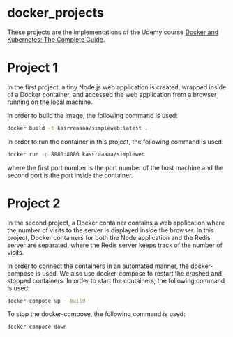 # docker_projects
These projects are the implementations of the Udemy course [Docker and Kubernetes: The Complete Guide](https://www.udemy.com/course/docker-and-kubernetes-the-complete-guide/?couponCode=KEEPLEARNING).

# Project 1
In the first project, a tiny Node.js web application is created, wrapped inside of a Docker container, and accessed the web application from a browser running on the local machine.

In order to build the image, the following command is used:
```bash
docker build -t kasrraaaaa/simpleweb:latest .
```
In order to run the container in this project, the following command is used:
```bash
docker run -p 8080:8080 kasrraaaaa/simpleweb
```
where the first port number is the port number of the host machine and the second port is the port inside the container.

# Project 2

In the second project, a Docker container contains a web application where the number of visits to the server is displayed inside the browser.
In this project, Docker containers
for both the Node application and the Redis server are separated, where the Redis server keeps track of the number of visits.

In order to connect the containers in an automated manner, the docker-compose is used. We also use docker-compose to restart the crashed and stopped containers.
In order to start the containers, the following command is used:
```bash
docker-compose up --build
```

To stop the docker-compose, the following command is used:
```bash
docker-compose down
```
